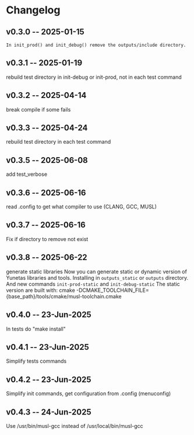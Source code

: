 # **Changelog**

## v0.3.0 -- 2025-01-15

    In init_prod() and init_debug() remove the outputs/include directory.

## v0.3.1 -- 2025-01-19
rebuild test directory in init-debug or init-prod, not in each test command

## v0.3.2 -- 2025-04-14
break compile if some fails

## v0.3.3 -- 2025-04-24
rebuild test directory in each test command

## v0.3.5 -- 2025-06-08
add test_verbose

## v0.3.6 -- 2025-06-16
read .config to get what compiler to use (CLANG, GCC, MUSL)

## v0.3.7 -- 2025-06-16
Fix if directory to remove not exist

## v0.3.8 -- 2025-06-22
generate static libraries
Now you can generate static or dynamic version of Yunetas libraries and tools.
Installing in `outputs_static` or `outputs` directory.
And new commands `init-prod-static` and `init-debug-static`
The static version are built with:
    cmake -DCMAKE_TOOLCHAIN_FILE={base_path}/tools/cmake/musl-toolchain.cmake

## v0.4.0 -- 23-Jun-2025
In tests do "make install"

## v0.4.1 -- 23-Jun-2025
Simplify tests commands

## v0.4.2 -- 23-Jun-2025
Simplify init commands, get configuration from .config (menuconfig)

## v0.4.3 -- 24-Jun-2025
Use /usr/bin/musl-gcc instead of /usr/local/bin/musl-gcc
